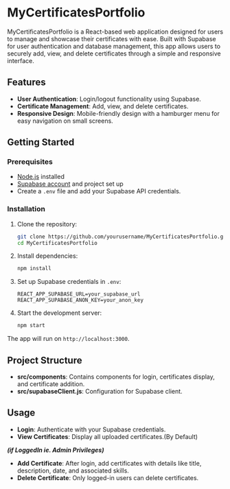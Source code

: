 # MyCertificatesPortfolio

MyCertificatesPortfolio is a React-based web application designed for users to manage and showcase their certificates with ease. Built with Supabase for user authentication and database management, this app allows users to securely add, view, and delete certificates through a simple and responsive interface.

## Features

- **User Authentication**: Login/logout functionality using Supabase.
- **Certificate Management**: Add, view, and delete certificates.
- **Responsive Design**: Mobile-friendly design with a hamburger menu for easy navigation on small screens.

## Getting Started

### Prerequisites

- [Node.js](https://nodejs.org/en/) installed
- [Supabase account](https://supabase.io/) and project set up
- Create a `.env` file and add your Supabase API credentials.

### Installation

1. Clone the repository:

   ```bash
   git clone https://github.com/yourusername/MyCertificatesPortfolio.git
   cd MyCertificatesPortfolio
   ```

2. Install dependencies:

   ```bash
   npm install
   ```

3. Set up Supabase credentials in `.env`:

   ```plaintext
   REACT_APP_SUPABASE_URL=your_supabase_url
   REACT_APP_SUPABASE_ANON_KEY=your_anon_key
   ```

4. Start the development server:

   ```bash
   npm start
   ```

The app will run on `http://localhost:3000`.

## Project Structure

- **src/components**: Contains components for login, certificates display, and certificate addition.
- **src/supabaseClient.js**: Configuration for Supabase client.

## Usage

- **Login**: Authenticate with your Supabase credentials.
- **View Certificates**: Display all uploaded certificates.(By Default)

***(if LoggedIn ie. Admin Privileges)***
- **Add Certificate**: After login, add certificates with details like title, description, date, and associated skills.
- **Delete Certificate**: Only logged-in users can delete certificates.
